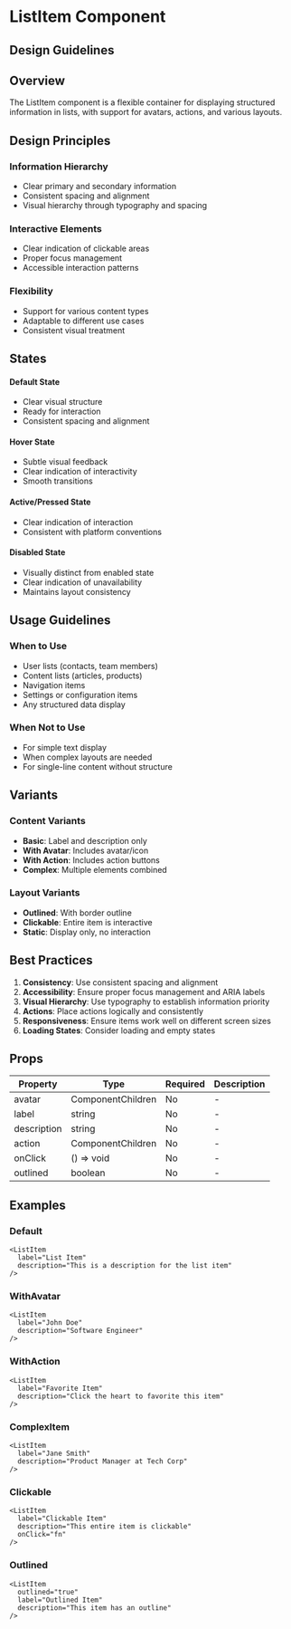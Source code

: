 # ListItem Component

## Design Guidelines

## Overview
The ListItem component is a flexible container for displaying structured information in lists, with support for avatars, actions, and various layouts.

## Design Principles

### Information Hierarchy
- Clear primary and secondary information
- Consistent spacing and alignment
- Visual hierarchy through typography and spacing

### Interactive Elements
- Clear indication of clickable areas
- Proper focus management
- Accessible interaction patterns

### Flexibility
- Support for various content types
- Adaptable to different use cases
- Consistent visual treatment

## States

#### Default State
- Clear visual structure
- Ready for interaction
- Consistent spacing and alignment

#### Hover State
- Subtle visual feedback
- Clear indication of interactivity
- Smooth transitions

#### Active/Pressed State
- Clear indication of interaction
- Consistent with platform conventions

#### Disabled State
- Visually distinct from enabled state
- Clear indication of unavailability
- Maintains layout consistency

## Usage Guidelines

### When to Use
- User lists (contacts, team members)
- Content lists (articles, products)
- Navigation items
- Settings or configuration items
- Any structured data display

### When Not to Use
- For simple text display
- When complex layouts are needed
- For single-line content without structure

## Variants

### Content Variants
- **Basic**: Label and description only
- **With Avatar**: Includes avatar/icon
- **With Action**: Includes action buttons
- **Complex**: Multiple elements combined

### Layout Variants
- **Outlined**: With border outline
- **Clickable**: Entire item is interactive
- **Static**: Display only, no interaction

## Best Practices

1. **Consistency**: Use consistent spacing and alignment
2. **Accessibility**: Ensure proper focus management and ARIA labels
3. **Visual Hierarchy**: Use typography to establish information priority
4. **Actions**: Place actions logically and consistently
5. **Responsiveness**: Ensure items work well on different screen sizes
6. **Loading States**: Consider loading and empty states

## Props

| Property | Type | Required | Description |
|----------|------|----------|-------------|
| avatar | ComponentChildren | No | - |
| label | string | No | - |
| description | string | No | - |
| action | ComponentChildren | No | - |
| onClick | () => void | No | - |
| outlined | boolean | No | - |

## Examples

### Default

```tsx
<ListItem
  label="List Item"
  description="This is a description for the list item"
/>
```

### WithAvatar

```tsx
<ListItem
  label="John Doe"
  description="Software Engineer"
/>
```

### WithAction

```tsx
<ListItem
  label="Favorite Item"
  description="Click the heart to favorite this item"
/>
```

### ComplexItem

```tsx
<ListItem
  label="Jane Smith"
  description="Product Manager at Tech Corp"
/>
```

### Clickable

```tsx
<ListItem
  label="Clickable Item"
  description="This entire item is clickable"
  onClick="fn"
/>
```

### Outlined

```tsx
<ListItem
  outlined="true"
  label="Outlined Item"
  description="This item has an outline"
/>
```

